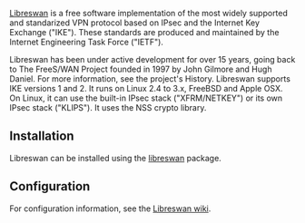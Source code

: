 [Libreswan](https://libreswan.org/) is a free software implementation of the most widely supported and standarized VPN protocol based on IPsec and the Internet Key Exchange ("IKE"). These standards are produced and maintained by the Internet Engineering Task Force ("IETF").

Libreswan has been under active development for over 15 years, going back to The FreeS/WAN Project founded in 1997 by John Gilmore and Hugh Daniel. For more information, see the project's History. Libreswan supports IKE versions 1 and 2\. It runs on Linux 2.4 to 3.x, FreeBSD and Apple OSX. On Linux, it can use the built-in IPsec stack ("XFRM/NETKEY") or its own IPsec stack ("KLIPS"). It uses the NSS crypto library.

## Installation

Libreswan can be installed using the [libreswan](https://aur.archlinux.org/packages/libreswan/) package.

## Configuration

For configuration information, see the [Libreswan wiki](https://libreswan.org/wiki/Configuration_examples).